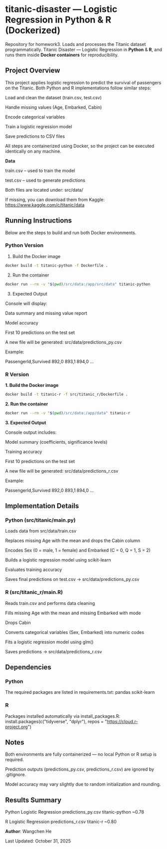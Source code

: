 # titanic-disaster — Logistic Regression in Python & R (Dockerized)
Repository for homework3. Loads and processes the Titanic dataset programmatically.
Titanic Disaster — Logistic Regression in **Python** & **R**, and runs them inside **Docker containers** for reproducibility.

## Project Overview

This project applies logistic regression to predict the survival of passengers on the Titanic.
Both Python and R implementations follow similar steps:

Load and clean the dataset (train.csv, test.csv)

Handle missing values (Age, Embarked, Cabin)

Encode categorical variables

Train a logistic regression model

Save predictions to CSV files

All steps are containerized using Docker, so the project can be executed identically on any machine.

**Data**

train.csv – used to train the model

test.csv – used to generate predictions

Both files are located under:
src/data/

If missing, you can download them from Kaggle:
https://www.kaggle.com/c/titanic/data

## Running Instructions

Below are the steps to build and run both Docker environments.

### Python Version

1. Build the Docker image

```bash
docker build -t titanic-python -f Dockerfile .
```

2. Run the container

```bash
docker run --rm -v "$(pwd)/src/data:/app/src/data" titanic-python
```



3. Expected Output

Console will display:

Data summary and missing value report

Model accuracy

First 10 predictions on the test set

A new file will be generated:
src/data/predictions_py.csv

Example:

PassengerId,Survived
892,0
893,1
894,0
...

### R Version

**1. Build the Docker image**

```bash
docker build -t titanic-r -f src/titanic_r/Dockerfile .
```


**2. Run the container**

```bash
docker run --rm -v "$(pwd)/src/data:/app/data" titanic-r

```

**3. Expected Output**

Console output includes:

Model summary (coefficients, significance levels)

Training accuracy

First 10 predictions on the test set

A new file will be generated:
src/data/predictions_r.csv

Example:

PassengerId,Survived
892,0
893,1
894,0
...

## Implementation Details

### Python (src/titanic/main.py)

Loads data from src/data/train.csv

Replaces missing Age with the mean and drops the Cabin column

Encodes Sex (0 = male, 1 = female) and Embarked (C = 0, Q = 1, S = 2)

Builds a logistic regression model using scikit-learn

Evaluates training accuracy

Saves final predictions on test.csv → src/data/predictions_py.csv

### R (src/titanic_r/main.R)

Reads train.csv and performs data cleaning

Fills missing Age with the mean and missing Embarked with mode

Drops Cabin

Converts categorical variables (Sex, Embarked) into numeric codes

Fits a logistic regression model using glm()

Saves predictions → src/data/predictions_r.csv

## Dependencies

### Python

The required packages are listed in requirements.txt:
pandas
scikit-learn

### R

Packages installed automatically via install_packages.R:
install.packages(c("tidyverse", "dplyr"), repos = "https://cloud.r-project.org")

## Notes

Both environments are fully containerized — no local Python or R setup is required.

Prediction outputs (predictions_py.csv, predictions_r.csv) are ignored by .gitignore.

Model accuracy may vary slightly due to random initialization and rounding.

## Results Summary 

Python	Logistic Regression	predictions_py.csv	titanic-python	~0.78

R	Logistic Regression	predictions_r.csv	titanic-r	~0.80

**Author**: Wangchen He

Last Updated: October 31, 2025
